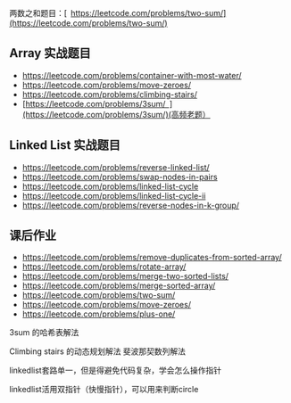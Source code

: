 两数之和题目：[ https://leetcode.com/problems/two-sum/](https://leetcode.com/problems/two-sum/)

## Array 实战题目

- https://leetcode.com/problems/container-with-most-water/
- https://leetcode.com/problems/move-zeroes/
- https://leetcode.com/problems/climbing-stairs/
- [https://leetcode.com/problems/3sum/ ](https://leetcode.com/problems/3sum/)(高频老题）

## Linked List 实战题目

- https://leetcode.com/problems/reverse-linked-list/
- https://leetcode.com/problems/swap-nodes-in-pairs
- https://leetcode.com/problems/linked-list-cycle
- https://leetcode.com/problems/linked-list-cycle-ii
- https://leetcode.com/problems/reverse-nodes-in-k-group/

## 课后作业

- https://leetcode.com/problems/remove-duplicates-from-sorted-array/
- https://leetcode.com/problems/rotate-array/
- https://leetcode.com/problems/merge-two-sorted-lists/
- https://leetcode.com/problems/merge-sorted-array/
- https://leetcode.com/problems/two-sum/
- https://leetcode.com/problems/move-zeroes/
- https://leetcode.com/problems/plus-one/



3sum 的哈希表解法

Climbing stairs 的动态规划解法 斐波那契数列解法

linkedlist套路单一，但是得避免代码复杂，学会怎么操作指针

linkedlist活用双指针（快慢指针），可以用来判断circle
